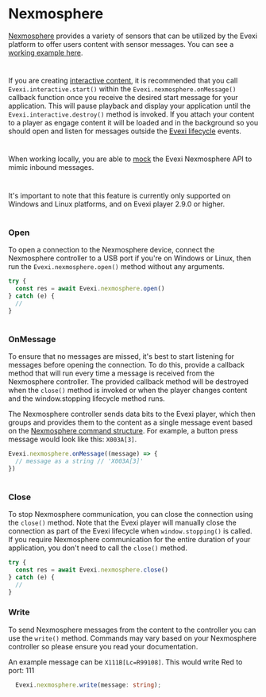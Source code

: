 # Nexmosphere

[Nexmosphere](https://nexmosphere.com/) provides a variety of sensors that can be utilized by the Evexi platform to offer users content with sensor messages. You can see a [working example here](./src/index.ts).

#

If you are creating [interactive content](./../interactive/content/index.md#start-session), it is recommended that you call `Evexi.interactive.start()` within the `Evexi.nexmosphere.onMessage()` callback function once you receive the desired start message for your application. This will pause playback and display your application until the `Evexi.interactive.destroy()` method is invoked. If you attach your content to a player as engage content it will be loaded and in the background so you should open and listen for messages outside the [Evexi lifecycle](./../lifecycle/index.md) events.

#

When working locally, you are able to [mock](./../mock/index.md#mocking-nexmosphere-messages) the Evexi Nexmosphere API to mimic inbound messages.

#

It's important to note that this feature is currently only supported on Windows and Linux platforms, and on Evexi player 2.9.0 or higher.

#

### Open

To open a connection to the Nexmosphere device, connect the Nexmosphere controller to a USB port if you're on Windows or Linux, then run the `Evexi.nexmosphere.open()` method without any arguments.

```typescript
try {
  const res = await Evexi.nexmosphere.open()
} catch (e) {
  //
}
```

#

### OnMessage

To ensure that no messages are missed, it's best to start listening for messages before opening the connection. To do this, provide a callback method that will run every time a message is received from the Nexmosphere controller. The provided callback method will be destroyed when the `close()` method is invoked or when the player changes content and the window.stopping lifecycle method runs.

The Nexmosphere controller sends data bits to the Evexi player, which then groups and provides them to the content as a single message event based on the [Nexmosphere command structure](https://nexmosphere.com/document/API_Manual_Q3_2022.pdf). For example, a button press message would look like this: `X003A[3]`.

```typescript
Evexi.nexmosphere.onMessage((message) => {
  // message as a string // 'X003A[3]'
})
```

#

### Close

To stop Nexmosphere communication, you can close the connection using the `close()` method. Note that the Evexi player will manually close the connection as part of the Evexi lifecycle when `window.stopping()` is called. If you require Nexmosphere communication for the entire duration of your application, you don't need to call the `close()` method.

```typescript
try {
  const res = await Evexi.nexmosphere.close()
} catch (e) {
  //
}
```

### Write

To send Nexmosphere messages from the content to the controller you can use the `write()` method. Commands may vary based on your Nexmosphere controller so please ensure you read your documentation.

An example message can be `X111B[Lc=R99108]`. This would write Red to port: 111

```typescript
  Evexi.nexmosphere.write(message: string);
```
